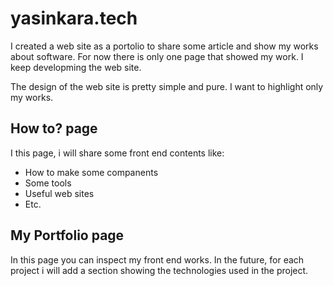 # yasinkara.tech

I created a web site as a portolio to share some article and show my works about software. For now there is only one page that showed my work. I keep developming the web site.

The design of the web site is pretty simple and pure. I want to highlight only my works.

## How to? page

I this page, i will share some front end contents like:

- How to make some companents
- Some tools
- Useful web sites
- Etc.

## My Portfolio page

In this page you can inspect my front end works.
In the future, for each project i will add a section showing the technologies used in the project.
